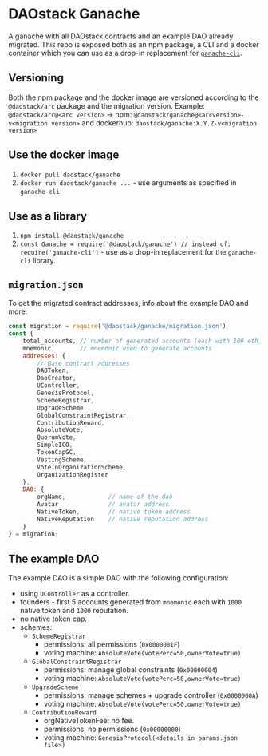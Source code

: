 # DAOstack Ganache

A ganache with all DAOstack contracts and an example DAO already migrated.
This repo is exposed both as an npm package, a CLI and a docker container which you can use as a drop-in replacement for [`ganache-cli`](https://github.com/trufflesuite/ganache-cli#using-ganache-cli).

## Versioning

Both the npm package and the docker image are versioned according to the `@daostack/arc` package and the migration version.
Example: `@daostack/arc@<arc version>` -> npm: `@daostack/ganache@<arcversion>-v<migration version>` and dockerhub: `daostack/ganache:X.Y.Z-v<migration version>`

## Use the docker image

1. `docker pull daostack/ganache`
2. `docker run daostack/ganache ...` - use arguments as specified in `ganache-cli`

## Use as a library

1. `npm install @daostack/ganache`
2. `const Ganache = require('@daostack/ganache') // instead of: require('ganache-cli')` - use as a drop-in replacement for the `ganache-cli` library.

## `migration.json`

To get the migrated contract addresses, info about the example DAO and more:

```javascript
const migration = require('@daostack/ganache/migration.json')
const {
    total_accounts, // number of generated accounts (each with 100 eth)
    mnemonic,       // mnemonic used to generate accounts
    addresses: {
        // Base contract addresses
        DAOToken,
        DaoCreator,
        UController,
        GenesisProtocol,
        SchemeRegistrar,
        UpgradeScheme,
        GlobalConstraintRegistrar,
        ContributionReward,
        AbsoluteVote,
        QuorumVote,
        SimpleICO,
        TokenCapGC,
        VestingScheme,
        VoteInOrganizationScheme,
        OrganizationRegister
    },
    DAO: {
        orgName,            // name of the dao
        Avatar              // avatar address
        NativeToken,        // native token address
        NativeReputation    // native reputation address
    }
} = migration;
```

## The example DAO

The example DAO is a simple DAO with the following configuration:

- using `UController` as a controller.
- founders - first 5 accounts generated from `mnemonic` each with `1000` native token and `1000` reputation.
- no native token cap.
- schemes:
  - `SchemeRegistrar`
    - permissions: all permissions (`0x0000001F`)
    - voting machine: `AbsoluteVote(votePerc=50,ownerVote=true)`
  - `GlobalConstraintRegistrar`
    - permissions: manage global constraints (`0x00000004`)
    - voting machine: `AbsoluteVote(votePerc=50,ownerVote=true)`
  - `UpgradeScheme`
    - permissions: manage schemes + upgrade controller (`0x0000000A`)
    - voting machine: `AbsoluteVote(votePerc=50,ownerVote=true)`
  - `ContributionReward`
    - orgNativeTokenFee: no fee.
    - permissions: no permissions (`0x00000000`)
    - voting machine: `GenesisProtocol(<details in params.json file>)`
